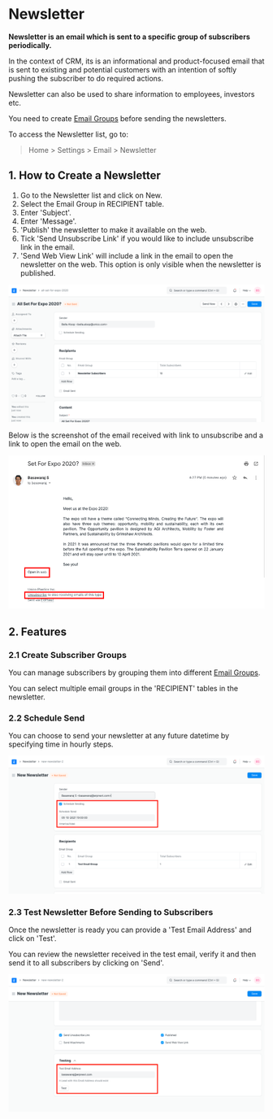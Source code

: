 
# Newsletter


**Newsletter is an email which is sent to a specific group of subscribers periodically.**


In the context of CRM, its is an informational and product-focused email that is sent to existing and potential customers with an intention of softly pushing the subscriber to do required actions.


Newsletter can also be used to share information to employees, investors etc.


You need to create [Email Groups](/docs/en/CRM/email_group) before sending the newsletters.


To access the Newsletter list, go to:



> 
> Home > Settings > Email > Newsletter
> 
> 
> 


## 1. How to Create a Newsletter


1. Go to the Newsletter list and click on New.
2. Select the Email Group in RECIPIENT table.
3. Enter 'Subject'.
4. Enter 'Message'.
5. 'Publish' the newsletter to make it available on the web.
6. Tick 'Send Unsubscribe Link' if you would like to include unsubscribe link in the email.
7. 'Send Web View Link' will include a link in the email to open the newsletter on the web. This option is only visible when the newsletter is published.


![Newsletter](/files/newsletter-doc.png)


Below is the screenshot of the email received with link to unsubscribe and a link to open the email on the web.


![Newsletter With Unsubscribe Link](/files/newsletter-doc-web-link.png)


## 2. Features


### 2.1 Create Subscriber Groups


You can manage subscribers by grouping them into different [Email Groups](/docs/en/CRM/email_group).


You can select multiple email groups in the 'RECIPIENT' tables in the newsletter.


### 2.2 Schedule Send


You can choose to send your newsletter at any future datetime by specifying time in hourly steps.


![Scheduled Newsletter](/files/scheduled-newsletter.png)


### 2.3 Test Newsletter Before Sending to Subscribers


Once the newsletter is ready you can provide a 'Test Email Address' and click on 'Test'.


You can review the newsletter received in the test email, verify it and then send it to all subscribers by clicking on 'Send'.


![Newsletter Test](/files/newsletter-test.png)


  







